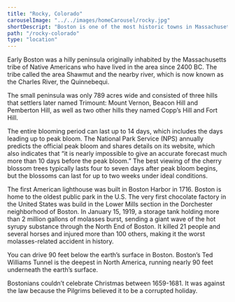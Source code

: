 ```yaml
---
title: "Rocky, Colorado"
carouselImage: "../../images/homeCarousel/rocky.jpg"
shortDescript: "Boston is one of the most historic towns in Massachusetts. It is considered the birthplace of the American Revolution."
path: "/rocky-colorado"
type: "location"
---
```


Early Boston was a hilly peninsula originally inhabited by the Massachusetts tribe of Native Americans who have lived in the area since 2400 BC. The tribe called the area Shawmut and the nearby river, which is now known as the Charles River, the Quinnebequi.

The small peninsula was only 789 acres wide and consisted of three hills that settlers later named Trimount: Mount Vernon, Beacon Hill and Pemberton Hill, as well as two other hills they named Copp’s Hill and Fort Hill.

The entire blooming period can last up to 14 days, which includes the days leading up to peak bloom. The National Park Service (NPS) annually predicts the official peak bloom and shares details on its website, which also indicates that “it is nearly impossible to give an accurate forecast much more than 10 days before the peak bloom.” The best viewing of the cherry blossom trees typically lasts four to seven days after peak bloom begins, but the blossoms can last for up to two weeks under ideal conditions.

The first American lighthouse was built in Boston Harbor in 1716. Boston is home to the oldest public park in the U.S. The very first chocolate factory in the United States was build in the Lower Mills section in the Dorchester neighborhood of Boston. In January 15, 1919, a storage tank holding more than 2 million gallons of molasses burst, sending a giant wave of the hot syrupy substance through the North End of Boston. It killed 21 people and several horses and injured more than 100 others, making it the worst molasses-related accident in history.

You can drive 90 feet below the earth’s surface in Boston. Boston’s Ted Williams Tunnel is the deepest in North America, running nearly 90 feet underneath the earth’s surface.

Bostonians couldn’t celebrate Christmas between 1659-1681. It was against the law because the Pilgrims believed it to be a corrupted holiday.

